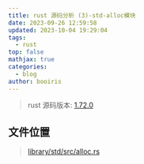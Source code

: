 ```yaml
---
title: rust 源码分析 (3)-std-alloc模块
date: 2023-09-26 12:59:58
updated: 2023-10-04 19:29:04
tags:
  - rust
top: false
mathjax: true
categories:
  - blog
author: booiris
---
```

> rust 源码版本: [1.72.0](https://github.com/rust-lang/rust/tree/1.72.0)

## 文件位置

>  [library/std/src/alloc.rs](https://github.com/rust-lang/rust/blob/1.72.0/library/std/src/alloc.rs)
